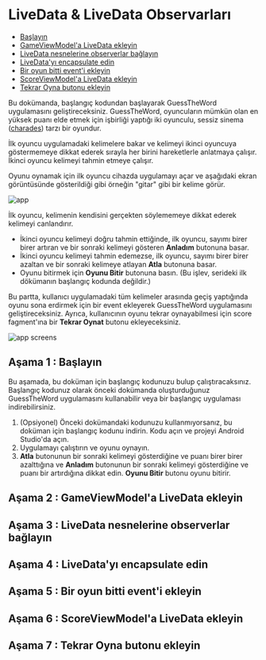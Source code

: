 # <a name="1"></a>LiveData & LiveData Observarları

- [Başlayın](#a)
- [GameViewModel'a LiveData ekleyin](#b)
- [LiveData nesnelerine observerlar bağlayın](#c)
- [LiveData'yı encapsulate edin](#d)
- [Bir oyun bitti event'i ekleyin](#e)
- [ScoreViewModel'a LiveData ekleyin](#f)
- [Tekrar Oyna butonu ekleyin](#g)

Bu dokümanda, başlangıç kodundan başlayarak GuessTheWord uygulamasını geliştireceksiniz. GuessTheWord, oyuncuların mümkün olan en yüksek puanı elde etmek için işbirliği yaptığı iki oyunculu, sessiz sinema ([charades](https://en.wikipedia.org/wiki/Charades)) tarzı bir oyundur.

İlk oyuncu uygulamadaki kelimelere bakar ve kelimeyi ikinci oyuncuya göstermemeye dikkat ederek sırayla her birini hareketlerle anlatmaya çalışır. İkinci oyuncu kelimeyi tahmin etmeye çalışır.

Oyunu oynamak için ilk oyuncu cihazda uygulamayı açar ve aşağıdaki ekran görüntüsünde gösterildiği gibi örneğin "gitar" gibi bir kelime görür.

![app](https://developer.android.com/codelabs/kotlin-android-training-view-model/img/8df85c3b8266c7a8.png)

İlk oyuncu, kelimenin kendisini gerçekten söylememeye dikkat ederek kelimeyi canlandırır.

- İkinci oyuncu kelimeyi doğru tahmin ettiğinde, ilk oyuncu, sayımı birer birer artıran ve bir sonraki kelimeyi gösteren **Anladım** butonuna basar.
- İkinci oyuncu kelimeyi tahmin edemezse, ilk oyuncu, sayımı birer birer azaltan ve bir sonraki kelimeye atlayan **Atla** butonuna basar.
- Oyunu bitirmek için **Oyunu Bitir** butonuna basın. (Bu işlev, serideki ilk dökümanın başlangıç kodunda değildir.)

Bu partta, kullanıcı uygulamadaki tüm kelimeler arasında geçiş yaptığında oyunu sona erdirmek için bir event ekleyerek GuessTheWord uygulamasını geliştireceksiniz. Ayrıca, kullanıcının oyunu tekrar oynayabilmesi için score fagment'ına bir **Tekrar Oynat** butonu ekleyeceksiniz.

![app screens](https://user-images.githubusercontent.com/46448616/151831290-a92d55a9-0fe9-4a63-966f-5c8bab7c6c78.png)

## <a name="a"></a>Aşama 1 : Başlayın

Bu aşamada, bu doküman için başlangıç kodunuzu bulup çalıştıracaksınız. Başlangıç kodunuz olarak önceki dokümanda oluşturduğunuz GuessTheWord uygulamasını kullanabilir veya bir başlangıç uygulaması indirebilirsiniz.

1. (Opsiyonel) Önceki dokümandaki kodunuzu kullanmıyorsanız, bu doküman için başlangıç kodunu indirin. Kodu açın ve projeyi Android Studio'da açın.
2. Uygulamayı çalıştırın ve oyunu oynayın.
3. **Atla** butonunun bir sonraki kelimeyi gösterdiğine ve puanı birer birer azalttığına ve **Anladım** butonunun bir sonraki kelimeyi gösterdiğine ve puanı bir artırdığına dikkat edin. **Oyunu Bitir** butonu oyunu bitirir.

## <a name="b"></a>Aşama 2 : GameViewModel'a LiveData ekleyin
## <a name="c"></a>Aşama 3 : LiveData nesnelerine observerlar bağlayın
## <a name="d"></a>Aşama 4 : LiveData'yı encapsulate edin
## <a name="e"></a>Aşama 5 : Bir oyun bitti event'i ekleyin
## <a name="f"></a>Aşama 6 : ScoreViewModel'a LiveData ekleyin
## <a name="g"></a>Aşama 7 : Tekrar Oyna butonu ekleyin
